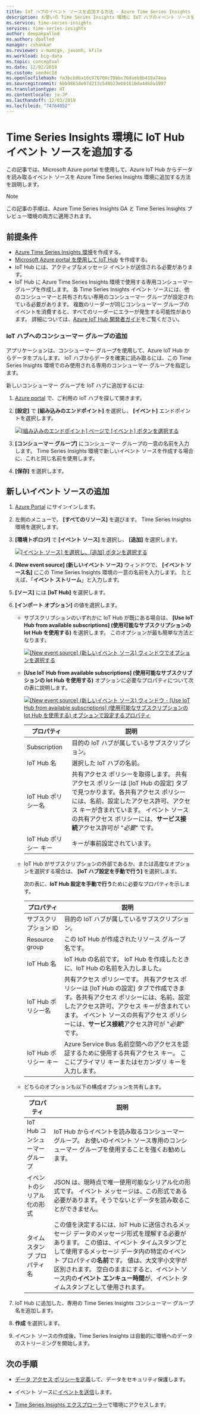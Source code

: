```yaml
---
title: IoT ハブのイベント ソースを追加する方法 ‐ Azure Time Series Insights | Microsoft Docs
description: お使いの Time Series Insights 環境に IoT ハブのイベント ソースを追加する方法について学習します。
ms.service: time-series-insights
services: time-series-insights
author: deepakpalled
ms.author: dpalled
manager: cshankar
ms.reviewer: v-mamcge, jasonh, kfile
ms.workload: big-data
ms.topic: conceptual
ms.date: 12/02/2019
ms.custom: seodec18
ms.openlocfilehash: fa3bcb0ba16c976706c70bbc76daeb8b418a74ea
ms.sourcegitcommit: 6bb98654e97d213c549b23ebb161bda4468a1997
ms.translationtype: HT
ms.contentlocale: ja-JP
ms.lasthandoff: 12/03/2019
ms.locfileid: "74764052"
---
```

# <a name="add-an-iot-hub-event-source-to-your-time-series-insights-environment"></a>Time Series Insights 環境に IoT Hub イベント ソースを追加する

この記事では、Microsoft Azure portal を使用して、Azure IoT Hub からデータを読み取るイベント ソースを Azure Time Series Insights 環境に追加する方法を説明します。

> [!NOTE]
> この記事の手順は、Azure Time Series Insights GA と Time Series Insights プレビュー環境の両方に適用されます。

## <a name="prerequisites"></a>前提条件

* [Azure Time Series Insights 環境](time-series-insights-update-create-environment.md)を作成する。
* [Microsoft Azure portal を使用して IoT Hub](../iot-hub/iot-hub-create-through-portal.md) を作成する。
* IoT Hub には、アクティブなメッセージ イベントが送信される必要があります。
* IoT Hub に Azure Time Series Insights 環境で使用する専用コンシューマー グループを作成します。 各 Time Series Insights イベント ソースには、他のコンシューマーと共有されない専用のコンシューマー グループが設定されている必要があります。 複数のリーダーが同じコンシューマー グループのイベントを消費すると、すべてのリーダーにエラーが発生する可能性があります。 詳細については、[Azure IoT Hub 開発者ガイド](../iot-hub/iot-hub-devguide.md)をご覧ください。

### <a name="add-a-consumer-group-to-your-iot-hub"></a>IoT ハブへのコンシューマー グループの追加

アプリケーションは、コンシューマー グループを使用して、Azure IoT Hub からデータをプルします。 IoT ハブからデータを確実に読み取るには、この Time Series Insights 環境でのみ使用される専用のコンシューマー グループを指定します。

新しいコンシューマー グループを IoT ハブに追加するには:

1. [Azure portal](https://portal.azure.com) で、ご利用の IoT ハブを探して開きます。

1. **[設定]** で **[組み込みのエンドポイント]** を選択し、 **[イベント]** エンドポイントを選択します。

   [![[組み込みのエンドポイント] ページで [イベント] ボタンを選択する](media/time-series-insights-how-to-add-an-event-source-iothub/tsi-connect-iot-hub.png)](media/time-series-insights-how-to-add-an-event-source-iothub/tsi-connect-iot-hub.png#lightbox)

1. **[コンシューマー グループ]** にコンシューマー グループの一意の名前を入力します。 Time Series Insights 環境で新しいイベント ソースを作成する場合に、これと同じ名前を使用します。

1. **[保存]** を選択します。

## <a name="add-a-new-event-source"></a>新しいイベント ソースの追加

1. [Azure Portal](https://portal.azure.com) にサインインします。

1. 左側のメニューで、 **[すべてのリソース]** を選びます。 Time Series Insights 環境を選択します。

1. **[環境トポロジ]** で **[イベント ソース]** を選択し、 **[追加]** を選択します。

   [![[イベント ソース] を選択し、[追加] ボタンを選択する](media/time-series-insights-how-to-add-an-event-source-iothub/tsi-add-event-source.png)](media/time-series-insights-how-to-add-an-event-source-iothub/tsi-add-event-source.png#lightbox)

1. **[New event source] (新しいイベント ソース)** ウィンドウで、 **[イベント ソース名]** にこの Time Series Insights 環境の一意の名前を入力します。 たとえば、「**イベント ストリーム**」と入力します。

1. **[ソース]** には **[IoT Hub]** を選択します。

1. **[インポート オプション]** の値を選択します。

   * サブスクリプションのいずれかに IoT Hub が既にある場合は、 **[Use IoT Hub from available subscriptions] (使用可能なサブスクリプションの Iot Hub を使用する)** を選択します。 このオプションが最も簡単な方法となります。
   
     [![[New event source] (新しいイベント ソース) ウィンドウでオプションを選択する](media/time-series-insights-how-to-add-an-event-source-iothub/tsi-select-an-import-option.png)](media/time-series-insights-how-to-add-an-event-source-iothub/tsi-select-an-import-option.png#lightbox)

    * **[Use IoT Hub from available subscriptions] (使用可能なサブスクリプションの Iot Hub を使用する)** オプションに必要なプロパティについて次の表に説明します。

       [![[New event source] (新しいイベント ソース) ウィンドウ - [Use IoT Hub from available subscriptions] (使用可能なサブスクリプションの Iot Hub を使用する) オプションで設定するプロパティ](media/time-series-insights-how-to-add-an-event-source-iothub/tsi-create-configure-confirm.png)](media/time-series-insights-how-to-add-an-event-source-iothub/tsi-create-configure-confirm.png#lightbox)

       | プロパティ | 説明 |
       | --- | --- |
       | Subscription | 目的の IoT ハブが属しているサブスクリプション。 |
       | IoT Hub 名 | 選択した IoT ハブの名前。 |
       | IoT Hub ポリシー名 | 共有アクセス ポリシーを取得します。 共有アクセス ポリシーは [IoT Hub の設定] タブで見つかります。各共有アクセス ポリシーには、名前、設定したアクセス許可、アクセス キーが含まれています。 イベント ソースの共有アクセス ポリシーには、**サービス接続**アクセス許可が "*必要*" です。 |
       | IoT Hub ポリシー キー | キーが事前設定されています。 |

    * IoT Hub がサブスクリプションの外部であるか、または高度なオプションを選択する場合は、 **[IoT ハブ設定を手動で行う]** を選択します。

      次の表に、**IoT Hub 設定を手動で行う**ために必要なプロパティを示します。

       | プロパティ | 説明 |
       | --- | --- |
       | サブスクリプション ID | 目的の IoT ハブが属しているサブスクリプション。 |
       | Resource group | この IoT Hub が作成されたリソース グループ名です。 |
       | IoT Hub 名 | IoT Hub の名前です。 IoT Hub を作成したときに、IoT Hub の名前を入力しました。 |
       | IoT Hub ポリシー名 | 共有アクセス ポリシーです。 共有アクセス ポリシーは [IoT Hub の設定] タブで作成できます。各共有アクセス ポリシーには、名前、設定したアクセス許可、アクセス キーが含まれています。 イベント ソースの共有アクセス ポリシーには、**サービス接続**アクセス許可が "*必要*" です。 |
       | IoT Hub ポリシー キー | Azure Service Bus 名前空間へのアクセスを認証するために使用する共有アクセス キー。 ここにプライマリ キーまたはセカンダリ キーを入力します。 |

    * どちらのオプションも以下の構成オプションを共有します。

       | プロパティ | 説明 |
       | --- | --- |
       | IoT Hub コンシューマー グループ | IoT Hub からイベントを読み取るコンシューマー グループ。 お使いのイベント ソース専用のコンシューマー グループを使用することを強くお勧めします。 |
       | イベントのシリアル化の形式 | JSON は、現時点で唯一使用可能なシリアル化の形式です。 イベント メッセージは、この形式である必要があります。そうでないとデータを読み取ることができません。 |
       | タイムスタンプ プロパティ名 | この値を決定するには、IoT Hub に送信されるメッセージ データのメッセージ形式を理解する必要があります。 この値は、イベント タイムスタンプとして使用するメッセージ データ内の特定のイベント プロパティの**名前**です。 値は、大文字小文字が区別されます。 空白のままにすると、イベント ソース内の**イベント エンキュー時間**が、イベント タイムスタンプとして使用されます。 |


1. IoT Hub に追加した、専用の Time Series Insights コンシューマー グループ名を追加します。

1. **作成** を選択します。

1. イベント ソースの作成後、Time Series Insights は自動的に環境へのデータのストリーミングを開始します。

## <a name="next-steps"></a>次の手順

* [データ アクセス ポリシーを定義](time-series-insights-data-access.md)して、データをセキュリティ保護します。

* イベント ソースに[イベントを送信](time-series-insights-send-events.md)します。

* [Time Series Insights エクスプローラー](https://insights.timeseries.azure.com)で環境にアクセスします。
